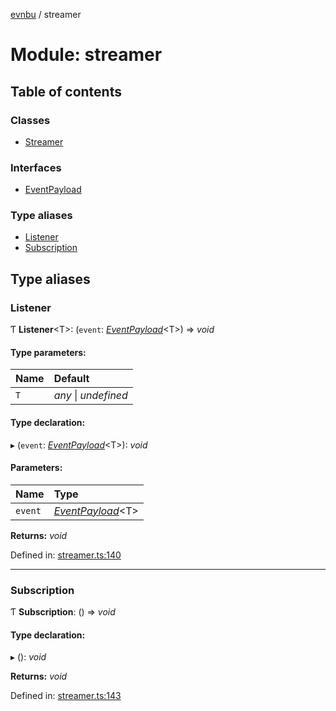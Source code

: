 [evnbu](../README.md) / streamer

# Module: streamer

## Table of contents

### Classes

- [Streamer](../classes/streamer.streamer-1.md)

### Interfaces

- [EventPayload](../interfaces/streamer.eventpayload.md)

### Type aliases

- [Listener](streamer.md#listener)
- [Subscription](streamer.md#subscription)

## Type aliases

### Listener

Ƭ **Listener**<T\>: (`event`: [*EventPayload*](../interfaces/streamer.eventpayload.md)<T\>) => *void*

#### Type parameters:

Name | Default |
:------ | :------ |
`T` | *any* \| *undefined* |

#### Type declaration:

▸ (`event`: [*EventPayload*](../interfaces/streamer.eventpayload.md)<T\>): *void*

#### Parameters:

Name | Type |
:------ | :------ |
`event` | [*EventPayload*](../interfaces/streamer.eventpayload.md)<T\> |

**Returns:** *void*

Defined in: [streamer.ts:140](https://github.com/nawilliams95/evnbu/blob/b0bc93a/src/streamer.ts#L140)

___

### Subscription

Ƭ **Subscription**: () => *void*

#### Type declaration:

▸ (): *void*

**Returns:** *void*

Defined in: [streamer.ts:143](https://github.com/nawilliams95/evnbu/blob/b0bc93a/src/streamer.ts#L143)
